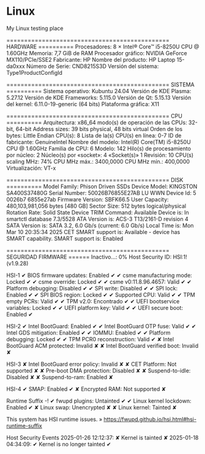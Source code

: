 # Linux
My Linux testing place


============================================== HARDWARE ==========
Procesadores:               8 × Intel® Core™ i5-8250U CPU @ 1.60GHz
Memoria:                    7,7 GiB de RAM
Procesador gráfico:         NVIDIA GeForce MX110/PCIe/SSE2
Fabricante:                 HP
Nombre del producto:        HP Laptop 15-da0xxx
Número de Serie:            CND8215S3D
Versión del sistema:        Type1ProductConfigId

============================================== SISTEMA ==========
Sistema operativo:          Kubuntu 24.04
Versión de                  KDE Plasma: 5.27.12
Versión de KDE Frameworks:  5.115.0
Versión de Qt:              5.15.13
Versión del kernel:         6.11.0-19-generic (64 bits)
Plataforma gráfica:         X11

==============================================  CPU ==========
Arquitectura:                         x86_64
modo(s) de operación de las CPUs:     32-bit, 64-bit
Address sizes:                        39 bits physical, 48 bits virtual
Orden de los bytes:                   Little Endian
CPU(s):                               8
Lista de la(s) CPU(s) en línea:       0-7
ID de fabricante:                     GenuineIntel
Nombre del modelo:                    Intel(R) Core(TM) i5-8250U CPU @ 1.60GHz
Familia de CPU:                       6
Modelo:                               142
Hilo(s) de procesamiento por núcleo:  2
Núcleo(s) por «socket»:               4
«Socket(s)»                           1
Revisión:                             10
CPU(s) scaling MHz:                   74%
CPU MHz máx.:                         3400,0000
CPU MHz mín.:                         400,0000
Virtualización:                       VT-x

==============================================  DISK ==========
Model Family:     Phison Driven SSDs
Device Model:     KINGSTON SA400S37480G
Serial Number:    50026B76855E27AB
LU WWN Device Id: 5 0026b7 6855e27ab
Firmware Version: SBFK66.5
User Capacity:    480,103,981,056 bytes [480 GB]
Sector Size:      512 bytes logical/physical
Rotation Rate:    Solid State Device
TRIM Command:     Available
Device is:        In smartctl database 7.3/5528
ATA Version is:   ACS-3 T13/2161-D revision 4
SATA Version is:  SATA 3.2, 6.0 Gb/s (current: 6.0 Gb/s)
Local Time is:    Mon Mar 10 20:35:34 2025 CET
SMART support is: Available - device has SMART capability.
SMART support is: Enabled


============================================== SEGURIDAD FIRMWARE ======
Inactivo…: 0%
Host Security ID: HSI:1! (v1.9.28)

HSI-1
✔ BIOS firmware updates:         Enabled       ✔
✔ csme manufacturing mode:       Locked        ✔
✔ csme override:                 Locked        ✔
✔ csme v0:11.8.96.4657:          Valid         ✔
✔ Platform debugging:            Disabled      ✔
✔ SPI write:                     Disabled      ✔
✔ SPI lock:                      Enabled       ✔
✔ SPI BIOS region:               Locked        ✔
✔ Supported CPU:                 Valid         ✔
✔ TPM empty PCRs:                Valid         ✔
✔ TPM v2.0:                      Encontrado    ✔
✔ UEFI bootservice variables:    Locked        ✔
✔ UEFI platform key:             Valid         ✔
✔ UEFI secure boot:              Enabled       ✔

HSI-2
✔ Intel BootGuard:               Enabled       ✔
✔ Intel BootGuard OTP fuse:      Valid         ✔
✔ Intel GDS mitigation:          Enabled       ✔
✔ IOMMU:                         Enabled       ✔
✔ Platform debugging:            Locked        ✔
✔ TPM PCR0 reconstruction:       Valid         ✔
✘ Intel BootGuard ACM protected:  Invalid       ✘
✘ Intel BootGuard verified boot:  Invalid       ✘

HSI-3
✘ Intel BootGuard error policy:  Invalid       ✘
✘ CET Platform:                  Not supported ✘
✘ Pre-boot DMA protection:       Disabled      ✘
✘ Suspend-to-idle:               Disabled      ✘
✘ Suspend-to-ram:                Enabled       ✘

HSI-4
✔ SMAP:                         Enabled        ✔
✘ Encrypted RAM:                 Not supported  ✘

Runtime Suffix -!
✔ fwupd plugins:                Untainted      ✔
✔ Linux kernel lockdown:        Enabled        ✔
✘ Linux swap:                    Unencrypted    ✘
✘ Linux kernel:                  Tainted        ✘

This system has HSI runtime issues.
 » https://fwupd.github.io/hsi.html#hsi-runtime-suffix

Host Security Events
  2025-01-26 12:12:37:  ✘ Kernel is tainted                 ✘
  2025-01-18 04:34:09:  ✔ Kernel is no longer tainted      ✔
